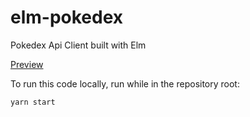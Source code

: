 # elm-pokedex
Pokedex Api Client built with Elm

[Preview](https://dev-danilosilva.github.io/elm-pokedex/)

To run this code locally, run while in the repository root:

```yarn start```
